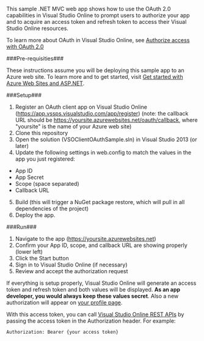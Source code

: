 This sample .NET MVC web app shows how to use the OAuth 2.0 capabilities in Visual Studio Online to prompt users to authorize your app and to acquire an access token and refresh token to access their Visual Studio Online resources.

To learn more about OAuth in Visual Studio Online, see [Authorize access with OAuth 2.0](http://www.visualstudio.com/integrate/get-started/get-started-auth-oauth2-vsi)

###Pre-requisities###

These instructions assume you will be deploying this sample app to an Azure web site. To learn more and to get started, visit [Get started with Azure Web Sites and ASP.NET](http://azure.microsoft.com/en-us/documentation/articles/web-sites-dotnet-get-started).

###Setup###
1. Register an OAuth client app on Visual Studio Online (https://app.vssps.visualstudio.com/app/register) (note: the callback URL should be https://yoursite.azurewebsites.net/oauth/callback, where "yoursite" is the name of your Azure web site)
2. Clone this repository
3. Open the solution (VSOClientOAuthSample.sln) in Visual Studio 2013 (or later)
4. Update the following settings in web.config to match the values in the app you just registered:
  *  App ID
  *  App Secret
  *  Scope (space separated)
  *  Callback URL
5. Build (this will trigger a NuGet package restore, which will pull in all dependencies of the project)
6. Deploy the app.

###Run###
1. Navigate to the app (https://yoursite.azurewebsites.net)
2. Confirm your App ID, scope, and callback URL are showing properly (lower left)
3. Click the Start button
4. Sign in to Visual Studio Online (if necessary)
5. Review and accept the authorization request

If everything is setup properly, Visual Studio Online will generate an access token and refresh token and both values will be displayed. **As an app developer, you would always keep these values secret**. Also a new authorization will appear on [your profile page](https://app.vssps.visualstudio.com/Profile/View).

With this access token, you can call [Visual Studio Online REST APIs](http://www.visualstudio.com/integrate/reference/reference-vso-overview-vsi) by passing the access token in the Authorization header. For example:

```
Authorization: Bearer {your access token}
```


